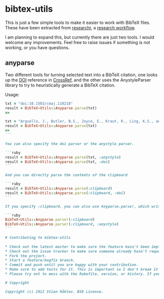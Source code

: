 # bibtex-utils

This is just a few simple tools to make it easier to work with BibTeX files. These have been extracted from [researchr](http://github.com/houshuang/folders2web), a [research workflow](http://reganmian.net/wiki/researchr:start).

I am planning to expand this, but currently there are just two tools. I would welcome any improvements. Feel free to raise issues if something is not working, or you have questions.

## anyparse
Two different tools for turning selected text into a BibTeX citation, one looks up the [DOI](http://www.doi.org/) reference in [CrossRef](http://crossref.org/), and the other uses the AnystyleParser library to try to heuristically generate a BibTeX citation. 

Usage:

````ruby
txt = "doi:10.1503/cmaj.110218"
result = BibTeX-Utils::Anyparse.parse(txt)
=> 

txt = "Arguello, J., Butler, B.S., Joyce, E., Kraut, R., Ling, K.S., and Wang, X. Talk to me: foundations for successful individual- group interactions in online communities. Proc. CHI 2006, ACM (2006), 959-968."
result = BibTeX-Utils::Anyparse.parse(txt)
=>
```

You can also specify the doi parser or the anystyle parser.

```ruby
result = BibTeX-Utils::Anyparse.parse(txt, :anystyle)
result = BibTeX-Utils::Anyparse.parse(txt, :doi)
```

And you can directly parse the contents of the clipboard

```ruby
result = BibTeX-Utils::Anyparse.parse(:clipboard)
result = BibTeX-Utils::Anyparse.parse(:clipboard, :doi)
```

If you specify :clipboard, you can also use Anyparse.parse!, which writes the changes back to the clipboard (useful if you are going to paste the text into a citation manager, etc.)

```ruby
BibTeX-Utils::Anyparse.parse!(:clipboard)
BibTeX-Utils::Anyparse.parse!(:clipboard, :anystyle)
```

# Contributing to bibtex-utils
 
* Check out the latest master to make sure the feature hasn't been implemented or the bug hasn't been fixed yet.
* Check out the issue tracker to make sure someone already hasn't requested it and/or contributed it.
* Fork the project.
* Start a feature/bugfix branch.
* Commit and push until you are happy with your contribution.
* Make sure to add tests for it. This is important so I don't break it in a future version unintentionally.
* Please try not to mess with the Rakefile, version, or history. If you want to have your own version, or is otherwise necessary, that is fine, but please isolate to its own commit so I can cherry-pick around it.

# Copyright

Copyright (c) 2012 Stian Håklev. BSD License.